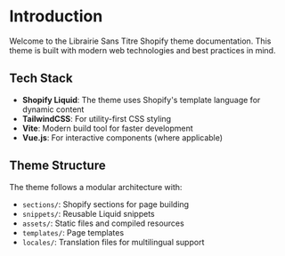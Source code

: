 # Introduction

Welcome to the Librairie Sans Titre Shopify theme documentation. This theme is built with modern web technologies and best practices in mind.

## Tech Stack

- **Shopify Liquid**: The theme uses Shopify's template language for dynamic content
- **TailwindCSS**: For utility-first CSS styling
- **Vite**: Modern build tool for faster development
- **Vue.js**: For interactive components (where applicable)

## Theme Structure

The theme follows a modular architecture with:

- `sections/`: Shopify sections for page building
- `snippets/`: Reusable Liquid snippets
- `assets/`: Static files and compiled resources
- `templates/`: Page templates
- `locales/`: Translation files for multilingual support 